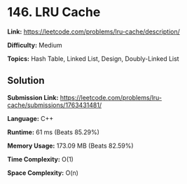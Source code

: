 # 146. LRU Cache  
  
**Link:** https://leetcode.com/problems/lru-cache/description/  
  
**Difficulty:** Medium  
  
**Topics:** Hash Table, Linked List, Design, Doubly-Linked List  
  
  
## Solution  
  
**Submission Link:** https://leetcode.com/problems/lru-cache/submissions/1763431481/  
  
**Language:** C++  
  
**Runtime:** 61 ms (Beats 85.29%)  
  
**Memory Usage:** 173.09 MB (Beats 82.59%)  
  
**Time Complexity:** O(1)  
  
**Space Complexity:** O(n)  

